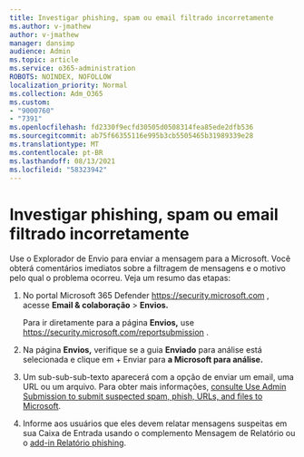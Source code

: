 ```yaml
---
title: Investigar phishing, spam ou email filtrado incorretamente
ms.author: v-jmathew
author: v-jmathew
manager: dansimp
audience: Admin
ms.topic: article
ms.service: o365-administration
ROBOTS: NOINDEX, NOFOLLOW
localization_priority: Normal
ms.collection: Adm_O365
ms.custom:
- "9000760"
- "7391"
ms.openlocfilehash: fd2330f9ecfd30505d0508314fea85ede2dfb536
ms.sourcegitcommit: ab75f66355116e995b3cb5505465b31989339e28
ms.translationtype: MT
ms.contentlocale: pt-BR
ms.lasthandoff: 08/13/2021
ms.locfileid: "58323942"
---
```

# <a name="investigate-phishing-spam-or-incorrectly-filtered-email"></a>Investigar phishing, spam ou email filtrado incorretamente

Use o Explorador de Envio para enviar a mensagem para a Microsoft. Você obterá comentários imediatos sobre a filtragem de mensagens e o motivo pelo qual o problema ocorreu. Veja um resumo das etapas:

1. No portal Microsoft 365 Defender <https://security.microsoft.com> , acesse **Email & colaboração** \> **Envios.**

   Para ir diretamente para a página **Envios,** use <https://security.microsoft.com/reportsubmission> .

2. Na página **Envios,** verifique se a guia **Enviado** para análise está selecionada e clique em + Enviar para **a Microsoft para análise.**

3. Um sub-sub-sub-texto aparecerá com a opção de enviar um email, uma URL ou um arquivo. Para obter mais informações, [consulte Use Admin Submission to submit suspected spam, phish, URLs, and files to Microsoft](https://docs.microsoft.com/microsoft-365/security/office-365-security/admin-submission).

4. Informe aos usuários que eles devem relatar mensagens suspeitas em sua Caixa de Entrada usando o complemento Mensagem de Relatório ou o [add-in Relatório phishing](https://docs.microsoft.com/microsoft-365/security/office-365-security/enable-the-report-message-add-in).
